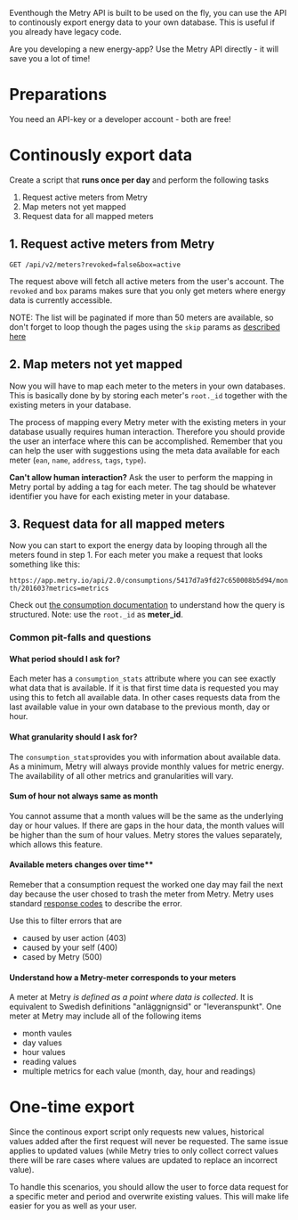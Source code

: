 Eventhough the Metry API is built to be used on the fly, you can use the API to continously export energy data to your own database. 
This is useful if you already have legacy code.

Are you developing a new energy-app? Use the Metry API directly - it will save you a lot of time!

# Preparations

You need an API-key or a developer account - both are free!

# Continously export data

Create a script that **runs once per day** and perform the following tasks

1. Request active meters from Metry
2. Map meters not yet mapped
3. Request data for all mapped meters

## 1. Request active meters from Metry

``
  GET /api/v2/meters?revoked=false&box=active
``  

The request above will fetch all active meters from the user's account. The `revoked` and `box` params makes sure that you
only get meters where energy data is currently accessible.

NOTE: The list will be paginated if more than 50 meters are available, so don't forget to loop though the pages using
the `skip` params as [described here](http://docs.metry.apiary.io/#introduction/list-responses-and-pagination)

## 2. Map meters not yet mapped

Now you will have to map each meter to the meters in your own databases. This is basically done by by storing each
meter's `root._id` together with the existing meters in your database. 

The process of mapping every Metry meter with the existing meters in your database usually requires human interaction. Therefore you should provide the user an interface where this
can be accomplished. Remember that you can help the user with suggestions using the meta data available for each meter 
(`ean`, `name`, `address`, `tags`, `type`).

**Can't allow human interaction?** Ask the user to perform the mapping in Metry portal by adding a tag for each meter. The
tag should be whatever identifier you have for each existing meter in your database.

## 3. Request data for all mapped meters

Now you can start to export the energy data by looping through all the meters found in step 1. 
For each meter you make a request that looks something like this:

``
https://app.metry.io/api/2.0/consumptions/5417d7a9fd27c650008b5d94/month/201603?metrics=metrics
``

Check out [the consumption documentation](http://docs.metry.apiary.io/#reference/consumption/get-consumption) to
understand how the query is structured. Note: use the `root._id` as **meter_id**.

### Common pit-falls and questions

#### What period should I ask for?
Each meter has a `consumption_stats` attribute where you can see exactly what data that is available.
If it is that first time data is requested you may using this to fetch all available data. In other cases requests data from the last 
available value in your own database to the previous month, day or hour.

#### What granularity should I ask for?
The `consumption_stats`provides you with information about available data. As a minimum, 
Metry will always provide monthly values for metric energy. The availability of all other metrics and granularities will vary.

#### Sum of hour not always same as month
You cannot assume that a month values will be the same as the underlying day or 
hour values. If there are gaps in the hour data, the month values will be higher than the sum of hour values. Metry stores the values
separately, which allows this feature.

#### Available meters changes over time**
Remeber that a consumption request the worked one day may fail the next day because the user chosed to 
trash the meter from Metry. Metry uses standard [response codes](http://docs.metry.apiary.io/#introduction/error-handling)
to describe the error.

Use this to filter errors that are 

- caused by user action (403)
- caused by your self (400)
- cased by Metry (500)

#### Understand how a Metry-meter corresponds to your meters
A meter at Metry *is defined as a point where data is collected*. 
It is equivalent to Swedish definitions "anläggnignsid" or "leveranspunkt". One meter at Metry may include all of the following items

- month vaules
- day values
- hour values
- reading values
- multiple metrics for each value (month, day, hour and readings)

# One-time export

Since the continous export script only requests new values, historical values added after the first request will 
never be requested. The same issue applies to updated values (while Metry tries to only collect correct values there will be
rare cases where values are updated to replace an incorrect value).

To handle this scenarios, you should allow the user to force data request for a specific meter and period and
overwrite existing values. This will make life easier for you as well as your user.
